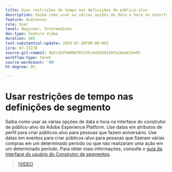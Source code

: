 ```yaml
---
title: Usar restrições de tempo nas definições de público-alvo
description: Saiba como usar as várias opções de data e hora na interface do construtor de público-alvo do Adobe Experience Platform.
feature: Audiences
role: User
level: Beginner, Intermediate
doc-type: Feature Video
duration: 405
last-substantial-update: 2024-07-30T00:00:00Z
jira: KT-15278
source-git-commit: 9b5c16f0409878f235cdd1029320fe24ae619e9f
workflow-type: tm+mt
source-wordcount: '99'
ht-degree: 0%

---
```



# Usar restrições de tempo nas definições de segmento

Saiba como usar as várias opções de data e hora na interface do construtor de público-alvo do Adobe Experience Platform. Use datas em atributos de perfil para criar públicos-alvo para pessoas que fazem aniversário. Use datas em eventos para criar públicos-alvo para pessoas que fizeram várias compras em um determinado período ou que não realizaram uma ação em um determinado período. Para obter mais informações, consulte o [guia da interface do usuário do Construtor de segmentos](https://experienceleague.adobe.com/en/docs/experience-platform/segmentation/ui/segment-builder).

>[!VIDEO](https://video.tv.adobe.com/v/3432259/?learn=on)
